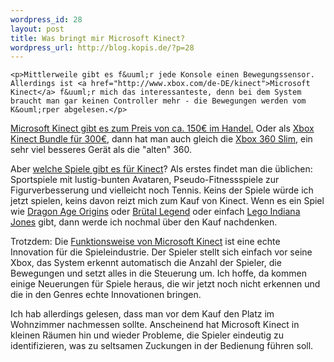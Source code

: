 ```yaml
--- 
wordpress_id: 28
layout: post
title: Was bringt mir Microsoft Kinect?
wordpress_url: http://blog.kopis.de/?p=28
---
```


    <p>Mittlerweile gibt es f&uuml;r jede Konsole einen Bewegungssensor. Allerdings ist <a href="http://www.xbox.com/de-DE/kinect">Microsoft Kinect</a> f&uuml;r mich das interessanteste, denn bei dem System braucht man gar keinen Controller mehr - die Bewegungen werden vom K&ouml;rper abgelesen.</p>
<p />
<div><a href="http://www.amazon.de/gp/product/B003H4QT7Y/kopisde-21">Microsoft Kinect gibt es zum Preis von ca. 150&euro; im Handel.</a>&nbsp;Oder als <a href="http://www.amazon.de/Xbox-360-Konsole-Kinect-Adventures/dp/B003WUXT9E/kopisde-21">Xbox Kinect Bundle f&uuml;r 300&euro;</a>, dann hat man auch gleich die <a href="http://www.amazon.de/Xbox-360-Konsole-Slim-250/dp/B003S3QT0Q/kopisde-21">Xbox 360 Slim</a>, ein sehr viel besseres Ger&auml;t als die "alten" 360.</div>
<p />
<div>Aber <a href="http://www.xbox.com/de-DE/kinect/home#games">welche Spiele gibt es f&uuml;r Kinect</a>? Als erstes findet man die &uuml;blichen: Sportspiele mit lustig-bunten Avataren, Pseudo-Fitnessspiele zur Figurverbesserung und vielleicht noch Tennis. Keins der Spiele w&uuml;rde ich jetzt spielen, keins davon reizt mich zum Kauf von Kinect. Wenn es ein Spiel wie <a href="http://dragonage.bioware.com/">Dragon Age Origins</a> oder <a href="http://www.brutallegend.com/">Br&uuml;tal Legend</a> oder einfach <a href="http://indianajones.lego.com/">Lego Indiana Jones</a> gibt, dann werde ich nochmal &uuml;ber den Kauf nachdenken.</div>
<p />
<div>Trotzdem: Die <a href="http://www.pcgameshardware.de/aid,797097/Microsoft-Kinect-3D-Kamerasteuerung-fuer-Xbox-360-im-Hands-On-Test-Test-der-Woche/Konsolen/Test/">Funktionsweise von Microsoft Kinect</a> ist eine echte Innovation f&uuml;r die Spieleindustrie. Der Spieler stellt sich einfach vor seine Xbox, das System erkennt automatisch die Anzahl der Spieler, die Bewegungen und setzt alles in die Steuerung um. Ich hoffe, da kommen einige Neuerungen f&uuml;r Spiele heraus, die wir jetzt noch nicht erkennen und die in den Genres echte Innovationen bringen.</div>
<p />
<div>Ich hab allerdings gelesen, dass man vor dem Kauf den Platz im Wohnzimmer nachmessen sollte. Anscheinend hat Microsoft Kinect in kleinen R&auml;umen hin und wieder Probleme, die Spieler eindeutig zu identifizieren, was zu seltsamen Zuckungen in der Bedienung f&uuml;hren soll.</div>
  
